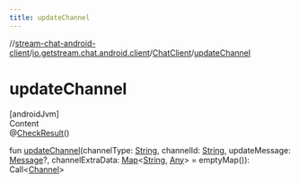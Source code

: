 ```yaml
---
title: updateChannel
---
```

//[stream-chat-android-client](../../../index.md)/[io.getstream.chat.android.client](../index.md)/[ChatClient](index.md)/[updateChannel](updateChannel.md)



# updateChannel  
[androidJvm]  
Content  
@[CheckResult](https://developer.android.com/reference/kotlin/androidx/annotation/CheckResult.html)()  
  
fun [updateChannel](updateChannel.md)(channelType: [String](https://kotlinlang.org/api/latest/jvm/stdlib/kotlin/-string/index.html), channelId: [String](https://kotlinlang.org/api/latest/jvm/stdlib/kotlin/-string/index.html), updateMessage: [Message](../../io.getstream.chat.android.client.models/Message/index.md)?, channelExtraData: [Map](https://kotlinlang.org/api/latest/jvm/stdlib/kotlin.collections/-map/index.html)&lt;[String](https://kotlinlang.org/api/latest/jvm/stdlib/kotlin/-string/index.html), [Any](https://kotlinlang.org/api/latest/jvm/stdlib/kotlin/-any/index.html)&gt; = emptyMap()): Call&lt;[Channel](../../io.getstream.chat.android.client.models/Channel/index.md)&gt;  



